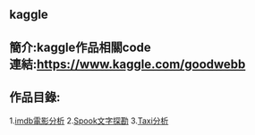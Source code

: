 ## kaggle
簡介:kaggle作品相關code<br>
連結:<https://www.kaggle.com/goodwebb>
---
## 作品目錄:
1.[imdb電影分析](https://www.kaggle.com/goodwebb/movie-eda-by-plotly-chinese-version/notebook)
2.[Spook文字探勘](https://www.kaggle.com/goodwebb/spooky-eda-chinese-version/notebook)
3.[Taxi分析](https://www.kaggle.com/goodwebb/taxi-trip-by-nyc-eda/notebook)


